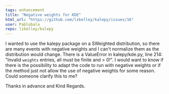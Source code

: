 ```yaml
---
tags: enhancement
title: "Negative weights for KDE"
html_url: "https://github.com/lzkelley/kalepy/issues/16"
user: Pablobala
repo: lzkelley/kalepy
---
```


I wanted to use the kalepy package on a SWeighted distribution, so there are many events with negative weights and I can't normalize them as the distribution would change. There is a ValueError in kalepy/kde.py, line 214: "Invalid `weights` entries, all must be finite and > 0!".
I would want to know if there is the possibility to adapt the code to run with negative weights or if the method just not allow the use of negative weights for some reason. Could someone clarify this to me?

Thanks in advance and Kind Regards.